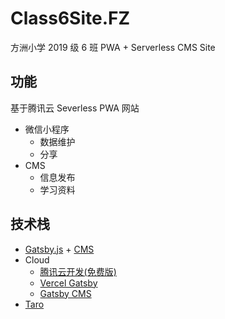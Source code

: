 # Class6Site.FZ

方洲小学 2019 级 6 班 PWA + Serverless CMS Site

## 功能
基于腾讯云 Severless PWA 网站
* 微信小程序
  * 数据维护
  * 分享
* CMS
  * 信息发布
  * 学习资料
  
## 技术栈
* [Gatsby.js](https://www.gatsbyjs.com/) + [CMS](https://www.gatsbyjs.com/features/cms)  
* Cloud
  * [腾讯云开发(免费版)](https://cloud.tencent.com/document/product/876/47816)
  * [Vercel Gatsby](https://vercel.com/solutions/gatsby#the-easiest-way-to-deploy)
  * [Gatsby CMS](https://www.gatsbyjs.com/docs/how-to/previews-deploys-hosting/deploying-to-gatsby-cloud/)
* [Taro](https://taro.jd.com/)
